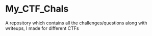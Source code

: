 # My_CTF_Chals
A repository which contains all the challenges/questions along with writeups, I made for different CTFs
